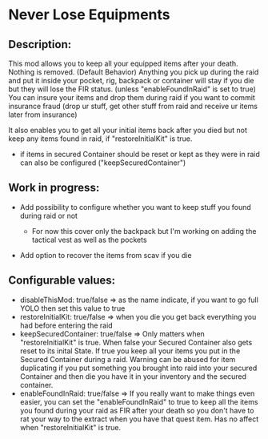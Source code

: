 # Never Lose Equipments

## Description:

This mod allows you to keep all your equipped items after your death. Nothing is removed. (Default Behavior)
Anything you pick up during the raid and put it inside your pocket, rig, backpack or container will stay if you die but they will lose the FIR status. (unless "enableFoundInRaid" is set to true)
You can insure your items and drop them during raid if you want to commit insurance fraud (drop ur stuff, get other stuff from raid and receive ur items later from insurance)

It also enables you to get all your initial items back after you died but not keep any items found in raid, if "restoreInitialKit" is true.
- if items in secured Container should be reset or kept as they were in raid can also be configured ("keepSecuredContainer")

## Work in progress:

 - Add possibility to configure whether you want to keep stuff you found during raid or not
    - For now this cover only the backpack but I'm working on adding the tactical vest as well as the pockets

 - Add option to recover the items from scav if you die


## Configurable values:

 - disableThisMod: true/false => as the name indicate, if you want to go full YOLO then set this value to true
 - restoreInitialKit: true/false => when you die you get back everything you had before entering the raid
 - keepSecuredContainer: true/false => Only matters when "restoreInitialKit" is true. When false your Secured Container also gets reset to its inital State. If true you keep all your items you put in the Secured Container during a raid. Warning can be abused for item duplicating if you put something you brought into raid into your secured Container and then die you have it in your inventory and the secured container.
 - enableFoundInRaid: true/false => If you really want to make things even easier, you can set the "enableFoundInRaid" to true to keep all the items you found during your raid as FIR after your death so you don't have to rat your way to the extract when you have that quest item. Has no affect when "restoreInitialKit" is true.